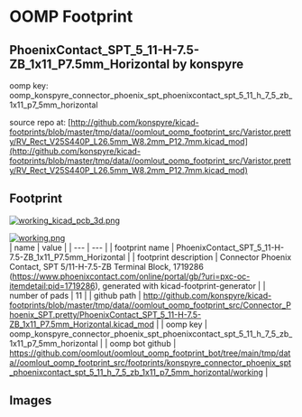# OOMP Footprint  
## PhoenixContact_SPT_5_11-H-7.5-ZB_1x11_P7.5mm_Horizontal  by konspyre  
  
oomp key: oomp_konspyre_connector_phoenix_spt_phoenixcontact_spt_5_11_h_7_5_zb_1x11_p7_5mm_horizontal  
  
source repo at: [http://github.com/konspyre/kicad-footprints/blob/master/tmp/data//oomlout_oomp_footprint_src/Varistor.pretty/RV_Rect_V25S440P_L26.5mm_W8.2mm_P12.7mm.kicad_mod](http://github.com/konspyre/kicad-footprints/blob/master/tmp/data//oomlout_oomp_footprint_src/Varistor.pretty/RV_Rect_V25S440P_L26.5mm_W8.2mm_P12.7mm.kicad_mod)  
## Footprint  
  
[![working_kicad_pcb_3d.png](working_kicad_pcb_3d_600.png)](working_kicad_pcb_3d.png)  
  
[![working.png](working_600.png)](working.png)  
| name | value | 
| --- | --- | 
| footprint name | PhoenixContact_SPT_5_11-H-7.5-ZB_1x11_P7.5mm_Horizontal | 
| footprint description | Connector Phoenix Contact, SPT 5/11-H-7.5-ZB Terminal Block, 1719286 (https://www.phoenixcontact.com/online/portal/gb/?uri=pxc-oc-itemdetail:pid=1719286), generated with kicad-footprint-generator | 
| number of pads | 11 | 
| github path | http://github.com/konspyre/kicad-footprints/blob/master/tmp/data//oomlout_oomp_footprint_src/Connector_Phoenix_SPT.pretty/PhoenixContact_SPT_5_11-H-7.5-ZB_1x11_P7.5mm_Horizontal.kicad_mod | 
| oomp key | oomp_konspyre_connector_phoenix_spt_phoenixcontact_spt_5_11_h_7_5_zb_1x11_p7_5mm_horizontal | 
| oomp bot github | https://github.com/oomlout/oomlout_oomp_footprint_bot/tree/main/tmp/data//oomlout_oomp_footprint_src/footprints/konspyre_connector_phoenix_spt_phoenixcontact_spt_5_11_h_7_5_zb_1x11_p7_5mm_horizontal/working | 
## Images  
